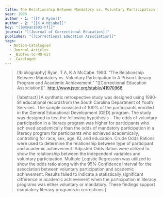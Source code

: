 ```yaml
---
title: The Relationship Between Mandatory vs. Voluntary Participation In A Prison Literacy Program and Academic Achievement
year: 1993
author - 1: "[[T A Ryan]]"
author - 2: "[[K A McCabe]]"
key: "[[@Ryan1993-hf]]"
journal: "[[Journal of Correctional Education]]"
publisher: "[[Correctional Education Association]]"
tags:
  - Notion-Catalogued
  - Journal-Articles
  - _BibTex-to-MD-Git
  - _Cataloged
---
```


> [!bibliography]
> Ryan, T A, K A McCabe. 1993. “The Relationship Between Mandatory vs. Voluntary Participation In A Prison Literacy Program and Academic Achievement.” "[[Correctional Education Association]]". http://www.jstor.org/stable/41970968

> [!abstract]
> [A synthetic retrospective study was designed using 1990-91 educational recordsfrom the South Carolina Department of Youth Services. The sample consisted of 100\% of the participants enrolled in the General Educational Development (GED) program. The study was designed to test the following hypothesis -  The odds of voluntary participation in a literacy program was higher for participants who achieved academically than the odds of mandatory participation in a literacy program for participants who achieved academically, controlling for race, sex, age, IQ, and education. Crude Odds Rations were used to determine the relationship between type of participant and academic achievement. Adjusted Odds Ratios were utilized to show the relationship between the independent variables and voluntary participation. Multiple Logistic Regression was utilized to show the odds ratio along with the 95\% Confidence Interval for the association between voluntary participation and academic achievement. Results failed to indicate a statistically significant difference in academic achievement when the participation in literacy programs was either voluntary or mandatory. These findings support mandatory literacy programs in corrections.]